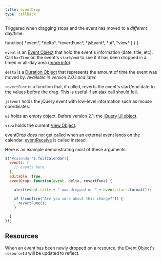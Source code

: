 ```yaml
---
title: eventDrop
type: callback
---
```


Triggered when dragging stops and the event has moved to a *different* day/time.

<div class='spec' markdown='1'>
function( *event*, *delta*, *revertFunc*, *jsEvent*, *ui*, *view* ) { }
</div>

`event` is an [Event Object](event-object) that hold the event's information (date, title, etc). Call `hasTime` on the event's `start`/`end` to see if it has been dropped in a timed or all-day area ([more info](moment#ambiguously-timed)).

`delta` is a [Duration Object](moment-duration) that represents the amount of time the event was moved by. *Available in version 2.0.1 and later.*

`revertFunc` is a function that, if called, reverts the event's start/end date to the values before the drag. This is useful if an ajax call should fail.

`jsEvent` holds the jQuery event with low-level information such as mouse coordinates.

`ui` holds an empty object. Before version 2.1, the [jQuery UI object](http://jqueryui.com/demos/draggable/).

`view` holds the current [View Object](view-object).

eventDrop *does not* get called when an external event lands on the calendar. [eventReceive](eventReceive) is called instead.

Here is an example demonstrating most of these arguments:

```js
$('#calendar').fullCalendar({
  events: [
    // events here
  ],
  editable: true,
  eventDrop: function(event, delta, revertFunc) {

    alert(event.title + " was dropped on " + event.start.format());

    if (!confirm("Are you sure about this change?")) {
      revertFunc();
    }

  }
});
```

## Resources

When an event has been newly dropped on a resource, the [Event Object's](event-object) `resourceId` will be updated to reflect.
